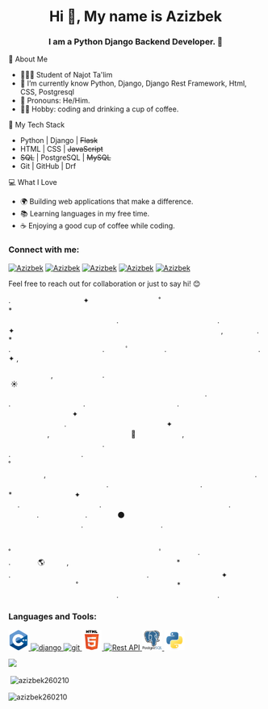 <h1 align="center">Hi 👋, My name is Azizbek</h1>
<h3 align="center">I am a Python Django Backend Developer. 🐍</h3>
<p dir="auto">🌟 About Me</p>
<ul dir="auto">
<li>👨🏼‍🎓 Student of Najot Ta'lim</li>
<li>🌱 I’m currently know Python, Django, Django Rest Framework, Html, CSS, Postgresql</li>
<li>🤴 Pronouns: He/Him.</li>
<li>👨‍💻 Hobby: coding and drinking a cup of coffee.</li>
</ul>
<p dir="auto">🚀 My Tech Stack</p>
<ul dir="auto">
<li>Python | Django | <s>Flask</s></li>
<li>HTML | CSS | <s>JavaScript</s></li>
<li><s>SQL</s> | PostgreSQL | <s>MySQL</s></li>
<li>Git | GitHub | Drf</li>
</ul>
<p dir="auto">💻 What I Love</p>
<ul dir="auto">
<li>🌍 Building web applications that make a difference.</li>
<li>📚 Learning languages in my free time.</li>
<li>☕ Enjoying a good cup of coffee while coding.</li>
</ul>
<h3 align="left">Connect with me:</h3>
<p align="left">
<a href="https://www.instagram.com/7_a_z_i_z_b_e_k_7/" target="_blank"><img align="center" src="https://raw.githubusercontent.com/rahuldkjain/github-profile-readme-generator/master/src/images/icons/Social/instagram.svg" alt="Azizbek" height="35" width="40" /></a>
<a href="https://t.me/Azizbek_Xudoyberdiev" target="_blank"><img align="center" src="https://cdn.iconscout.com/icon/premium/png-512-thumb/telegram-3713663-3100672.png?f=webp&w=256" alt="Azizbek" height="30" width="35" /></a>
<a href="https://www.linkedin.com/in/azizbek-khudoyberdiyev/" target="_blank"><img align="center" src="https://upload.wikimedia.org/wikipedia/commons/thumb/8/81/LinkedIn_icon.svg/2048px-LinkedIn_icon.svg.png" alt="Azizbek" height="30" width="35" /></a>
<a href="https://twitter.com/Azizbek_X7" target="_blank"><img align="center" src="https://www.omnicoreagency.com/wp-content/uploads/2015/10/Twitter-Logo.png.webp" alt="Azizbek" height="30" width="35" /></a>
<a href="https://www.gmail.azizbek260210@gmail.com" target="_blank"><img align="center" src="https://cdn.iconscout.com/icon/premium/png-512-thumb/gmail-2752179-2284996.png?f=webp&w=256" alt="Azizbek" height="30" width="35" /></a>
</p>
<p dir="auto">Feel free to reach out for collaboration or just to say hi! 😊</p>

.　　　　　　　　　　 ✦ 　　　　   　 　　　˚　　　　　　　　　　　　　　*　　　　　　   　　　　　　　　　　　　　　　.　　　　　　　　　　　　　　. 　　 　　　　　　　 ✦ 　　　　　　　　　　 　 ‍ ‍ ‍ ‍ 　　　　 　　　　　　　　　　　　,　　   　
                                                    .                          *                       
.　　　　　　　　　　　　　.　　　ﾟ　  　　　.　　　　　　　　　　　　　.                                         ✦              ,

　　　　　　,　　　　　　　.　　　　　　    　　　　 　　　　　　　　　　　　　　　　　　 ☀️ 　　　　　　　　　　　　　　　　　　    　      　　　　　        .　　　　　　　　　　　　　. 　　　　　　　　　　.　　　　　　　　　　　　　. 　　　　　　　　　✦　　　　　　　       　   　　　　 　　　　　　　　　　　　　　　　       　   　　　　　.　　　　　　　　　　　       　    ✦ 　   　　　,　　　　　　　　　　　    🚀 　　　　 　　,　　　 ‍ ‍ ‍ ‍ 　 　　　　　　　　　　　　.　　　　　 　　 　　　.　　　　　　　　　　.　　　 　           　　　　　　　　　　　　　　　　　　　˚　　　 　   　　　　,　　　　　　　　　　　       　    　　　　　　　　　　　　　　　　.　　　  　　    　　　　　 　　　　
      .　　　　　　　　　　　　　.　　　　　　　　　　　　　　　* 　　   　　　　　 ✦ 　　　　　　　         　        　　　　 　　 　.　　　　　　 　　　　　.　　　　　　　　　　　　　　　　　　.　　　　　    　　. 　 　　　　　.　　　　 🌑 　　　　　   　　　　　.　　　　　　　　　　　.　　　　　　　　　　   　

　˚　　　　　　　　　　　　　　　　　　　　　ﾟ　　　　　.　　　　　　　　　　　　　　　. 　　 　 🌎 ‍ ‍ ‍ ‍ ‍ ‍ ‍ ‍ ‍ ‍ ,　 　　　　　　　　　　　　　　* .　　　　　 　　　　　　　　　　　　　　.　　　　　　　　　　 ✦ 　　　　   　 　　　˚　　　　　　　　　　　　　　*　　　　　　   　　　　　　　　　　　　　　　.　　　　　　　　　　　　　　.

<h3 align="left">Languages and Tools:</h3>
<p align="left"> 
    <a href="https://www.w3schools.com/cpp/" target="_blank" rel="noreferrer"> 
      <img src="https://raw.githubusercontent.com/devicons/devicon/master/icons/cplusplus/cplusplus-original.svg" alt="cplusplus" width="40" height="40"/> 
    </a> 
    <a href="https://www.djangoproject.com/" target="_blank" rel="noreferrer"> 
        <img src="https://cdn.worldvectorlogo.com/logos/django.svg" alt="django" width="40" height="40"/> 
    </a> 
    <a href="https://git-scm.com/" target="_blank" rel="noreferrer"> 
        <img src="https://www.vectorlogo.zone/logos/git-scm/git-scm-icon.svg" alt="git" width="40" height="40"/> 
    </a> 
    <a href="https://www.w3.org/html/" target="_blank" rel="noreferrer"> 
        <img src="https://raw.githubusercontent.com/devicons/devicon/master/icons/html5/html5-original-wordmark.svg" alt="html5" width="40" height="40"/> 
    </a>
    <a href="https://www.django-rest-framework.org/" target="_blank" rel="noreferrer"> 
        <img src="https://img.icons8.com/?size=80&id=MX92yo3ozHJD&format=png" alt="Rest API" width="40" height="40"/> 
    </a>
    <a href="https://www.postgresql.org" target="_blank" rel="noreferrer"> 
        <img src="https://raw.githubusercontent.com/devicons/devicon/master/icons/postgresql/postgresql-original-wordmark.svg" alt="postgresql" width="40" height="40"/> 
    </a> 
    <a href="https://www.python.org" target="_blank" rel="noreferrer"> 
        <img src="https://raw.githubusercontent.com/devicons/devicon/master/icons/python/python-original.svg" alt="python" width="40" height="40"/> 
    </a>
</p>
<a href="">
<img src="https://visitcount.itsvg.in/api?id=Azizbek&label=Profile%20Views&color=0&icon=6&pretty=true" />
</a>
<p>&nbsp;<img align="center" src="https://github-readme-stats.vercel.app/api?username=azizbek260210&show_icons=true&locale=en" alt="azizbek260210" /></p>

<p><img align="center" src="https://github-readme-streak-stats.herokuapp.com/?user=azizbek260210&" alt="azizbek260210" /></p>
